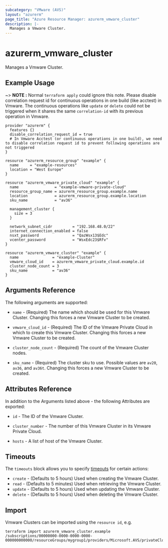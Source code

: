 ```yaml
---
subcategory: "VMware (AVS)"
layout: "azurerm"
page_title: "Azure Resource Manager: azurerm_vmware_cluster"
description: |-
  Manages a Vmware Cluster.
---
```


# azurerm_vmware_cluster

Manages a Vmware Cluster.

## Example Usage

~> **NOTE :**  Normal `terraform apply` could ignore this note. Please disable correlation request id for continuous operations in one build (like acctest) in Vmware. The continuous operations like `update` or `delete` could not be triggered when it shares the same `correlation-id` with its previous operation in Vmware.

```hcl
provider "azurerm" {
  features {}
  disable_correlation_request_id = true
  # In Vmware Acctest (or continuous operations in one build), we need to disable correlation request id to prevent following operations are not triggered 
}

resource "azurerm_resource_group" "example" {
  name     = "example-resources"
  location = "West Europe"
}

resource "azurerm_vmware_private_cloud" "example" {
  name                = "example-vmware-private-cloud"
  resource_group_name = azurerm_resource_group.example.name
  location            = azurerm_resource_group.example.location
  sku_name            = "av36"

  management_cluster {
    size = 3
  }

  network_subnet_cidr         = "192.168.48.0/22"
  internet_connection_enabled = false
  nsxt_password               = "QazWsx13$Edc"
  vcenter_password            = "WsxEdc23$Rfv"
}

resource "azurerm_vmware_cluster" "example" {
  name               = "example-Cluster"
  vmware_cloud_id    = azurerm_vmware_private_cloud.example.id
  cluster_node_count = 3
  sku_name           = "av36"
}
```

## Arguments Reference

The following arguments are supported:

* `name` - (Required) The name which should be used for this Vmware Cluster. Changing this forces a new Vmware Cluster to be created.

* `vmware_cloud_id` - (Required) The ID of the Vmware Private Cloud in which to create this Vmware Cluster. Changing this forces a new Vmware Cluster to be created.

* `cluster_node_count` - (Required) The count of the Vmware Cluster nodes.

* `sku_name` - (Required) The cluster sku to use. Possible values are `av20`, `av36`, and `av36t`. Changing this forces a new Vmware Cluster to be created.

## Attributes Reference

In addition to the Arguments listed above - the following Attributes are exported: 

* `id` - The ID of the Vmware Cluster.

* `cluster_number` - The number of this Vmware Cluster in its Vmware Private Cloud.

* `hosts` - A list of host of the Vmware Cluster.

## Timeouts

The `timeouts` block allows you to specify [timeouts](https://www.terraform.io/docs/configuration/resources.html#timeouts) for certain actions:

* `create` - (Defaults to 5 hours) Used when creating the Vmware Cluster.
* `read` - (Defaults to 5 minutes) Used when retrieving the Vmware Cluster.
* `update` - (Defaults to 5 hours) Used when updating the Vmware Cluster.
* `delete` - (Defaults to 5 hours) Used when deleting the Vmware Cluster.

## Import

Vmware Clusters can be imported using the `resource id`, e.g.

```shell
terraform import azurerm_vmware_cluster.example /subscriptions/00000000-0000-0000-0000-000000000000/resourceGroups/mygroup1/providers/Microsoft.AVS/privateClouds/privateCloud1/clusters/cluster1
```
